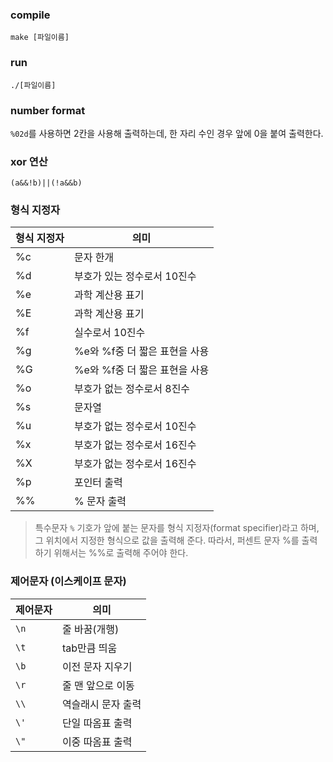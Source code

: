 ### compile
```
make [파일이름]
```
### run
```
./[파일이름]
```

### number format
`%02d`를 사용하면 2칸을 사용해 출력하는데, 한 자리 수인 경우 앞에 0을 붙여 출력한다.

### xor 연산
`(a&&!b)||(!a&&b)`

### 형식 지정자
| 형식 지정자 | 의미 |
| - | - |
| %c | 문자 한개 |
| %d | 부호가 있는 정수로서 10진수 |
| %e | 과학 계산용 표기 |
| %E | 과학 계산용 표기 |
| %f | 실수로서 10진수 |
| %g | %e와 %f중 더 짧은 표현을 사용 |
| %G | %e와 %f중 더 짧은 표현을 사용 |
| %o | 부호가 없는 정수로서 8진수 |
| %s | 문자열 |
| %u | 부호가 없는 정수로서 10진수 |
| %x | 부호가 없는 정수로서 16진수 |
| %X | 부호가 없는 정수로서 16진수 |
| %p | 포인터 출력 |
| %% | % 문자 출력 |

> 특수문자
  `%` 기호가 앞에 붙는 문자를 형식 지정자(format specifier)라고 하며,
  그 위치에서 지정한 형식으로 값을 출력해 준다.
  따라서, 퍼센트 문자 %를 출력하기 위해서는 %%로 출력해 주어야 한다.


### 제어문자 (이스케이프 문자)
| 제어문자 | 의미 |
| - | - |
| `\n` | 줄 바꿈(개행) |
| `\t` | tab만큼 띄움 |
| `\b` | 이전 문자 지우기 |
| `\r` | 줄 맨 앞으로 이동 |
| `\\` | 역슬래시 문자 출력 |
| `\'` | 단일 따옴표 출력 |
| `\"` | 이중 따옴표 출력 |